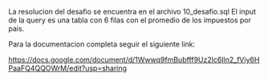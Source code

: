 La resolucion del desafio se encuentra en el archivo 10_desafio.sql
El input de la query es una tabla con 6 filas con el promedio de 
los impuestos por pais.


Para la documentacion completa seguir el siguiente link:

https://docs.google.com/document/d/1Wwwq9fmBubfff9Uz2lc6Iln2_fViy6HPaaFQ4QQOWrM/edit?usp=sharing